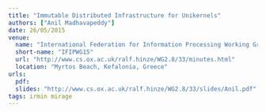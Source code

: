 ```yaml
---
title: "Immutable Distributed Infrastructure for Unikernels"
authors: ["Anil Madhavapeddy"]
date: 26/05/2015
venue:
  name: "International Federation for Information Processing Working Group 2.8"
  short-name: "IFIPWG15"
  url: "http://www.cs.ox.ac.uk/ralf.hinze/WG2.8/33/minutes.html"
  location: "Myrtos Beach, Kefalonia, Greece"
urls:
  pdf:
  slides: "http://www.cs.ox.ac.uk/ralf.hinze/WG2.8/33/slides/Anil.pdf"
tags: irmin mirage
---
```

